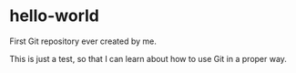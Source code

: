 # hello-world
First Git repository ever created by me.

This is just a test, so that I can learn about how to use Git in a proper way.
